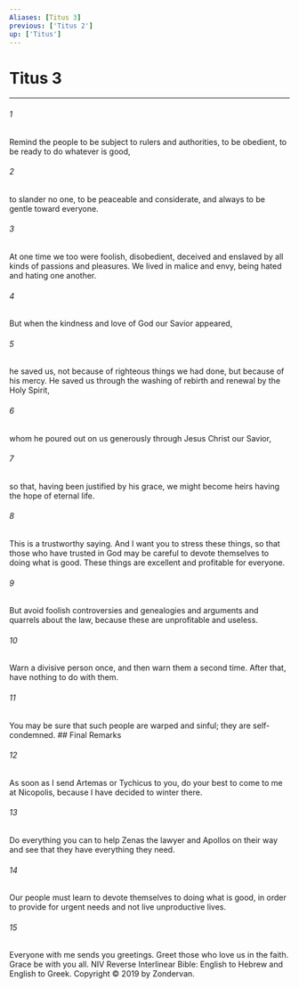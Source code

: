 ```yaml
---
Aliases: [Titus 3]
previous: ['Titus 2']
up: ['Titus']
---
```

# Titus 3

***


###### 1 
Remind the people to be subject to rulers and authorities, to be obedient, to be ready to do whatever is good, 

###### 2 
to slander no one, to be peaceable and considerate, and always to be gentle toward everyone. 

###### 3 
At one time we too were foolish, disobedient, deceived and enslaved by all kinds of passions and pleasures. We lived in malice and envy, being hated and hating one another. 

###### 4 
But when the kindness and love of God our Savior appeared, 

###### 5 
he saved us, not because of righteous things we had done, but because of his mercy. He saved us through the washing of rebirth and renewal by the Holy Spirit, 

###### 6 
whom he poured out on us generously through Jesus Christ our Savior, 

###### 7 
so that, having been justified by his grace, we might become heirs having the hope of eternal life. 

###### 8 
This is a trustworthy saying. And I want you to stress these things, so that those who have trusted in God may be careful to devote themselves to doing what is good. These things are excellent and profitable for everyone. 

###### 9 
But avoid foolish controversies and genealogies and arguments and quarrels about the law, because these are unprofitable and useless. 

###### 10 
Warn a divisive person once, and then warn them a second time. After that, have nothing to do with them. 

###### 11 
You may be sure that such people are warped and sinful; they are self-condemned. ## Final Remarks 

###### 12 
As soon as I send Artemas or Tychicus to you, do your best to come to me at Nicopolis, because I have decided to winter there. 

###### 13 
Do everything you can to help Zenas the lawyer and Apollos on their way and see that they have everything they need. 

###### 14 
Our people must learn to devote themselves to doing what is good, in order to provide for urgent needs and not live unproductive lives. 

###### 15 
Everyone with me sends you greetings. Greet those who love us in the faith. Grace be with you all. NIV Reverse Interlinear Bible: English to Hebrew and English to Greek. Copyright © 2019 by Zondervan.

